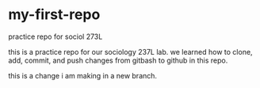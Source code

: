 # my-first-repo
practice repo for sociol 273L

this is a practice repo for our sociology 237L lab. we learned how to clone, add, commit, and push changes from gitbash to github in this repo.

this is a change i am making in a new branch. 